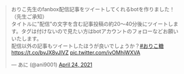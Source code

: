 <blockquote class="twitter-tweet"><p lang="ja" dir="ltr">おりこ先生のfanbox配信記事をツイートしてくれるbotを作りました！（先生ご承知）<br>タイトルに&quot;配信&quot;の文字を含む記事投稿の約20～40分後にツイートします。タグは付けないので見たい方はbotアカウントのフォローなどお願いいたします。<br>配信以外の記事もツイートしたほうが良いでしょうか？<a href="https://twitter.com/hashtag/%E3%81%8A%E3%82%8A%E3%81%93%E7%B3%96?src=hash&amp;ref_src=twsrc%5Etfw">#おりこ糖</a> <a href="https://t.co/bvJX8vJlVZ">https://t.co/bvJX8vJlVZ</a> <a href="https://t.co/ivOMhjWXVA">pic.twitter.com/ivOMhjWXVA</a></p>&mdash; あに (@ani9001) <a href="https://twitter.com/ani9001/status/1385763955675598853?ref_src=twsrc%5Etfw">April 24, 2021</a></blockquote> <script async src="https://platform.twitter.com/widgets.js" charset="utf-8"></script> 
